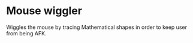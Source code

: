 # Mouse wiggler
Wiggles the mouse by tracing Mathematical shapes in order to keep user from being AFK.